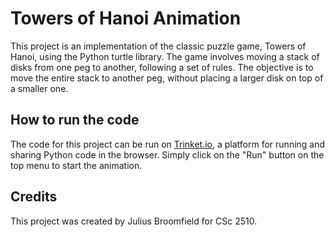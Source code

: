 # Towers of Hanoi Animation
This project is an implementation of the classic puzzle game, Towers of Hanoi, using the Python turtle library. The game involves moving a stack of disks from one peg to another, following a set of rules. The objective is to move the entire stack to another peg, without placing a larger disk on top of a smaller one.

## How to run the code
The code for this project can be run on [Trinket.io](https://trinket.io/python/29be27063a?runOption=run), a platform for running and sharing Python code in the browser. Simply click on the "Run" button on the top menu to start the animation.

## Credits
This project was created by Julius Broomfield for CSc 2510.
